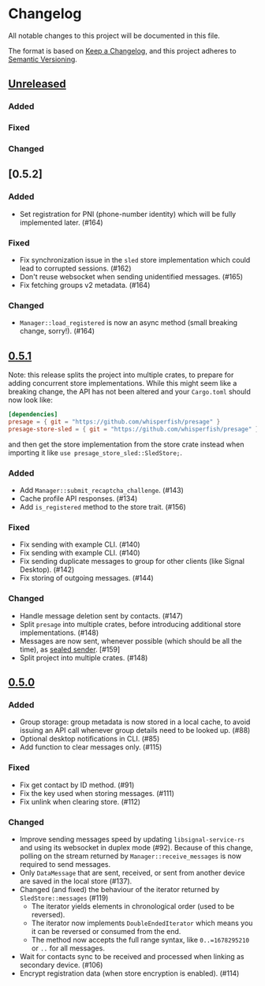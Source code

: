 # Changelog

All notable changes to this project will be documented in this file.

The format is based on [Keep a Changelog](https://keepachangelog.com/en/1.0.0/),
and this project adheres to [Semantic Versioning](https://semver.org/spec/v2.0.0.html).

## [Unreleased]

### Added

### Fixed

### Changed

## [0.5.2]

### Added

- Set registration for PNI (phone-number identity) which will be fully implemented later. (#164)

### Fixed

- Fix synchronization issue in the `sled` store implementation which could lead to corrupted sessions. (#162)
- Don't reuse websocket when sending unidentified messages. (#165)
- Fix fetching groups v2 metadata. (#164)

### Changed

- `Manager::load_registered` is now an async method (small breaking change, sorry!). (#164)

## [0.5.1]

Note: this release splits the project into multiple crates, to prepare for adding concurrent store implementations.
While this might seem like a breaking change, the API has not been altered and your `Cargo.toml` should now look like:

```toml
[dependencies]
presage = { git = "https://github.com/whisperfish/presage" }
presage-store-sled = { git = "https://github.com/whisperfish/presage" }
```

and then get the store implementation from the store crate instead when importing it like `use presage_store_sled::SledStore;`.

### Added

- Add `Manager::submit_recaptcha_challenge`. (#143)
- Cache profile API responses. (#134)
- Add `is_registered` method to the store trait. (#156)

### Fixed

- Fix sending with example CLI. (#140)
- Fix sending with example CLI. (#140)
- Fix sending duplicate messages to group for other clients (like Signal Desktop). (#142)
- Fix storing of outgoing messages. (#144)

### Changed

- Handle message deletion sent by contacts. (#147)
- Split `presage` into multiple crates, before introducing additional store implementations. (#148)
- Messages are now sent, whenever possible (which should be all the time), as [sealed sender](https://signal.org/blog/sealed-sender/). [#159]
- Split project into multiple crates. (#148)

## [0.5.0]

### Added

- Group storage: group metadata is now stored in a local cache, to avoid issuing an API call whenever 
  group details need to be looked up. (#88)
- Optional desktop notifications in CLI. (#85)
- Add function to clear messages only. (#115)

### Fixed

- Fix get contact by ID method. (#91)
- Fix the key used when storing messages. (#111)
- Fix unlink when clearing store. (#112)

### Changed

- Improve sending messages speed by updating `libsignal-service-rs` and using its websocket in duplex mode (#92). Because of this change, polling on the stream returned by `Manager::receive_messages` is now required to send messages.
- Only `DataMessage` that are sent, received, or sent from another device are saved in the local store (#137).
- Changed (and fixed) the behaviour of the iterator returned by `SledStore::messages` (#119)
  * The iterator yields elements in chronological order (used to be reversed).
  * The iterator now implements `DoubleEndedIterator` which means you it can be reversed or consumed from the end.
  * The method now accepts the full range syntax, like `0..=1678295210` or `..` for all messages.
- Wait for contacts sync to be received and processed when linking as secondary device. (#106)
- Encrypt registration data (when store encryption is enabled). (#114)

[0.5.0]: https://github.com/whisperfish/presage/compare/0.4.0...0.5.0
[0.5.1]: https://github.com/whisperfish/presage/compare/0.5.0...0.5.1
[0.5.1]: https://github.com/whisperfish/presage/compare/0.5.2...0.5.2
[Unreleased]: https://github.com/whisperfish/presage/compare/0.5.2...main